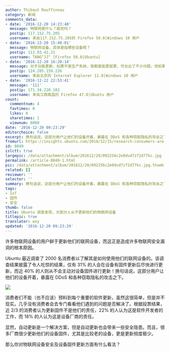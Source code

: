 ```yaml
---
author: Thibaut Rouffineau
category: 新闻
comments_data:
- date: '2016-12-20 14:23:40'
  message: 物联网是什么？能吃吗？
  postip: 117.152.75.205
  username: 来自117.152.75.205的 Firefox 50.0|Windows 10 用户
- date: '2016-12-20 15:48:01'
  message: 物联网设备，具体是指哪些设备呢？
  postip: 112.93.42.21
  username: TANG^JJ^ [Firefox 50.0|Ubuntu]
- date: '2016-12-20 16:20:14'
  message: 对于功能更新，如果不是生产系统，我都是能更就更，可也出了不少问题，但如果出了问题自己不能解决，那还是谨慎一些比较好。对于安全更新当然要更了，但问题是去哪更？厂商会提供吗
  postip: 124.205.159.226
  username: 来自北京的 Internet Explorer 11.0|Windows 10 用户
- date: '2016-12-22 22:53:41'
  message: '111'
  postip: 171.34.220.102
  username: 来自江西南昌的 Firefox 47.0|Ubuntu 用户
count:
  commentnum: 4
  favtimes: 0
  likes: 0
  sharetimes: 1
  viewnum: 8860
date: '2016-12-20 09:23:29'
editorchoice: false
excerpt: 换句话说，这部分用户让他们的设备开着，暴露在 DDoS 和各种窃取隐私的攻击之下。
fromurl: https://insights.ubuntu.com/2016/12/15/research-consumers-are-terrible-at-updating-their-connected-devices/
id: 8049
islctt: true
largepic: /data/attachment/album/201612/20/092256c2e0dvd7zf2d77kc.jpg
permalink: /article-8049-1.html
pic: /data/attachment/album/201612/20/092256c2e0dvd7zf2d77kc.jpg.thumb.jpg
related: []
reviewer: ''
selector: ''
summary: 换句话说，这部分用户让他们的设备开着，暴露在 DDoS 和各种窃取隐私的攻击之下。
tags:
- IoT
- 固件
- 安全
thumb: false
title: Ubuntu 调查发现，大部分人从不更新他们的物联网设备
titlepic: true
translator: wxy
updated: '2016-12-20 09:23:29'
---
```


许多物联网设备的用户鲜于更新他们的联网设备，而这正是造成许多物联网安全漏洞的根本原因。


Ubuntu 最近调查了 2000 名消费者以了解其是如何使用他们的联网设备的。该调查结果披露了令人吃惊的结果，仅有 31% 的人会在设备有固件更新后尽快进行更新，而近 40% 的人则从不会主动对设备固件进行更新！换句话说，这部分用户让他们的设备开着，暴露在 DDoS 和各种窃取隐私的攻击之下。


![](/data/attachment/album/201612/20/092256c2e0dvd7zf2d77kc.jpg)


消费者们不能（也不应该）预料到每个重要的软件更新，虽然这很简单，但是并不现实。几乎没有消费者会去专门看看他们遇到的问题是否解决了。根据投票结果，近 2/3 的消费者认为更新固件不是他们的责任，22% 的人认为这是软件开发者的工作，而 18% 的人认为这是设备厂商的责任。


显然，自动更新是一个解决方案，但是自动更新也会带来一些安全隐患。而且，很多厂商很少更新他们的设备固件，尤其是比较老的设备，更是更新频度极少。


那么你对物联网设备安全及设备固件更新方面有什么看法？